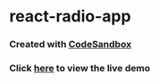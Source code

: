 # react-radio-app
### Created with [CodeSandbox](https://codesandbox.io/s/teclead-radio-test-3x7q0)
### Click [here](https://3x7q0.csb.app/) to view the live demo
